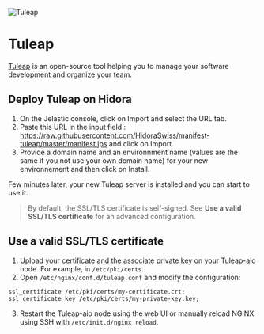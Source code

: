 ![Tuleap](https://www.tuleap.org/assets/img/logo-tuleap-flat-orange-black.svg)

# Tuleap
[Tuleap](https://www.tuleap.org/) is an open-source tool helping you to manage your software development and organize your team.

## Deploy Tuleap on Hidora

1. On the Jelastic console, click on Import and select the URL tab.
2. Paste this URL in the input field : https://raw.githubusercontent.com/HidoraSwiss/manifest-tuleap/master/manifest.jps and click on Import.
3. Provide a domain name and an environnment name (values are the same if you not use your own domain name) for your new environnement and then click on Install.

Few minutes later, your new Tuleap server is installed and you can start to use it.

> By default, the SSL/TLS certificate is self-signed. See **Use a valid SSL/TLS certificate** for an advanced configuration.

## Use a valid SSL/TLS certificate

1. Upload your certificate and the associate private key on your Tuleap-aio node. For example, in `/etc/pki/certs`.
2. Open `/etc/nginx/conf.d/tuleap.conf` and modify the configuration:

```nginx
ssl_certificate /etc/pki/certs/my-certificate.crt;
ssl_certificate_key /etc/pki/certs/my-private-key.key;
```

3. Restart the Tuleap-aio node using the web UI or manually reload NGINX using SSH with `/etc/init.d/nginx reload`.
